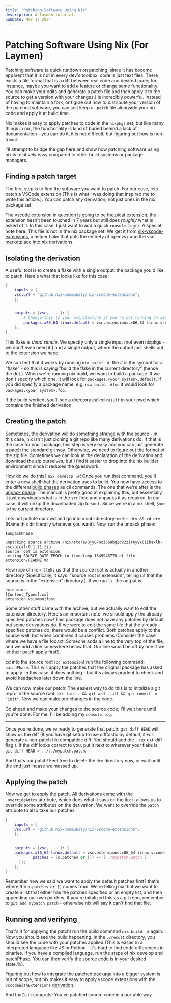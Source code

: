 ```yaml
---
title: "Patching Software Using Nix"
description: A laymen tutorial.
pubDate: Mar 17 2024
---
```


# Patching Software Using Nix (For Laymen)

Patching software (a quick rundown on patching, since it has become apparent that it is not in every dev's toolbox: code is just text files. There exists a file format that is a diff between real code and desired code; for instance, maybe you want to add a feature or change some functionality. You can make your edits and generate a patch file and then apply it to the source to get a version with your changes.) is incredibly powerful. Instead of having to maintain a fork, or figure out how to distribute your version of the patched software, you can just keep a `.patch` file alongside your nix code and apply it at build time. 

Nix makes it easy to apply patches to code in the `nixpkgs` set, but like many things in nix, the functionality is kind of buried behind a lack of documentation - you can do it, it is not difficult, but figuring out how is non-trivial. 

I'll attempt to bridge the gap here and show how patching software using nix is relatively easy compared to other build systems or package managers.

## Finding a patch target

The first step is to find the software you want to patch. For our case, lets patch a VSCode extension (This is what I was doing that inspired me to write this article.). You can patch any derivation, not just ones in the nix package set.

The vscode extension in question is going to be the [picat extension](https://github.com/arthwang/vsc-picat); the extension hasn't been touched in 7 years but still does _roughly_ what is asked of it. In this case, I just want to add a quick `console.log()`. A special note here: This file is not in the nix package set! We get it from [nix-vscode-extensions](https://github.com/nix-community/nix-vscode-extensions), a helper flake that puts the entirety of openvsx and the vsc marketplace into nix derivations.

## Isolating the derivation

A useful tool is to create a flake with a single output: the package you'd like to patch. Here's what that looks like for this case:

```nix
{
    inputs = {
	vsc.url = "github:nix-community/nix-vscode-extensions";
    };


    outputs = {vsc, ... }: {
        # Change this to your architecture if you're not running on x86 linux.
	    packages.x86_64-linux.default = vsc.extensions.x86_64-linux.vscode-marketplace.arthurwang.vsc-picat;
    };
}
```

This flake is _dead simple_. We specify only a single input (not even nixpkgs - we don't even need it!) and a single output, where the output just shells out to the extension we need. 

We can test that it works by running `nix build .#`. the # is the symbol for a "flake" - so this is saying "build the flake in the current directory" (hence the dot.). When we're running nix build, we want to build a package. If we don't specify which one, it will look for `packages.<your system>.default`. If you did specify a package name, e.g. `nix build .#foo` it would look for `packages.<your system>.foo`. 

If the build worked, you'll see a directory called `result` in your pwd which contains the finished derivation.

## Creating the patch 

Sometimes, the derivation will do something strange with the source - in this case, nix isn't just cloning a git repo like many derivations do. If that is the case for your package, this step is very easy and you can just generate a patch the standard git way. Otherwise, we need to figure out the format of the zip file. Sometimes we can look at the declaration of the derivation and download the zip ourselves, but I find it easier to drop into the nix builder environment since it reduces the guesswork.

How do we do this? `nix develop .#`! Once you run that command, you'll enter a new shell that the derivation uses to build. You now have access to the different [build phases](https://nixos.org/manual/nixpkgs/stable/#sec-stdenv-phases) as cli commands. The one that we're after is the [unpack phase](https://nixos.org/manual/nixpkgs/stable/#ssec-unpack-phase). The manual is pretty good at explaining this, but essentially it just downloads what is in the `src` field and unpacks it as required. In our case, it will unzip the downloaded zip to `$out`. Since we're in a nix shell, `$out` is the current directory. 

Lets not pollute our cwd and go into a sub-directory: `mkdir drv && cd drv` (Name this dir literally whatever you want). Now, run the unpack phase: 

```
$unpackPhase

unpacking source archive /nix/store/0jy87nci368bq2dv2zir6yyk61ihaxlh-vsc-picat-0.1.21.zip
source root is extension
setting SOURCE_DATE_EPOCH to timestamp 1549945778 of file extension/README.md
```
How nice of nix - it tells us that the source root is actually in another directory (Specifically, it says: "source root is extension", telling us that the source is in the "extension" directory.). If we run `ls`, the output is:

```
extension  
[Content_Types].xml  
extension.vsixmanifest
```

Some other stuff came with the archive, but we actually want to edit the extension directory. Here's an important note: we should apply the already-specified patches now! This package does not have any patches by default, but some derivations do. If we were to edit the same file that the already specified patches do, there would be a conflict. Both patches apply to the source well, but when combined it causes problems (Consider the case where we have a file foo.txt. Someone adds a line to the very top of the file, and we add a line somewhere below that. Our line would be off by one if we let their patch apply first!). 

cd into the source root (`cd extension`) run the following command: `patchPhase`. This will apply the patches that the original package has asked to apply. In this case, it does nothing - but it's always prudent to check and avoid headaches later down the line.

We can now make our patch! The easiest way to do this is to initalize a git repo. In the source root: `git init . && git add --all && git commit -m "init"`. Now we can make our changes in the code.

Go ahead and make your changes to the source code; I'll wait here until you're done. For me, I'll be adding my `console.log`. 

--- 

Once you're done, we're ready to generate that patch: `git diff HEAD` will show us the diff (If you have git setup to use difftastic by default, it will generate a non-patch file compatible diff. You should add the --no-ext-diff flag.). If the diff looks correct to you, put it next to wherever your flake is: `git diff HEAD > ../../mypatch.patch`. 

And thats our patch! Feel free to delete the `drv` directory now, or wait until the end just incase we messed up.

## Applying the patch

Now we get to apply the patch. All derivations come with the `.overrideAttrs` attribute, which does what it says on the tin: it allows us to override some attributes on the derivation. We want to override the `patch` attribute to also take our patches.

```nix
{
    inputs = {
	vsc.url = "github:nix-community/nix-vscode-extensions";
    };


    outputs = {vsc, ... }: {
	packages.x86_64-linux.default = vsc.extensions.x86_64-linux.vscode-marketplace.arthurwang.vsc-picat.overrideAttrs (o: {
        	patches = (o.patches or []) ++ [ ./mypatch.patch ];
      });
    };
}

```

Remember how we said we want to apply the default patches first? that's where the `o.patches or []` comes from. We're telling nix that we want to create a list that either has the patches specified or an empty list, and then appending our own patches. If you're initalized this as a git repo, remember to `git add mypatch.patch` - otherwise nix will say it can't find that file.

## Running and verifying

That's it for applying the patch! run the build command `nix build .#` again. Now you should see the build happening. In the `./result` directory, you should see the code with your patches applied (This is easier in a interpreted language like JS or Python - it's hard to find code differences in binaries. If you have a compiled language, run the steps of nix develop and patchPhase. You can then verify the source code is in your desired state.%). 

Figuring out how to integrate the patched package into a bigger system is out of scope, but nix makes it easy to apply vscode extensions with the `vscodeWithExtensions` [derivation](https://nixos.wiki/wiki/Visual_Studio_Code).

And that's it: congrats! You've patched source code in a portable way. 